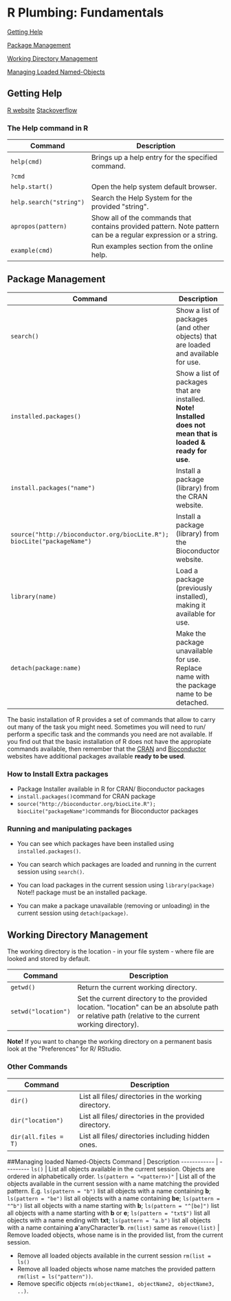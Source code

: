 # R Plumbing: Fundamentals

[Getting Help](#help)

[Package Management](#package)

[Working Directory Management](#wd)

[Managing Loaded Named-Objects](#loadedObjects)

## <a id="help">Getting Help</a>

[R website](http://cran.r-project.org/)
[Stackoverflow](http://stackoverflow.com/)
### The Help command in R

Command | Description
------------ | ---------
`help(cmd)` | Brings up a help entry for the specified command.
`?cmd` | 
`help.start()` | Open the help system default browser.
`help.search("string")` | Search the Help System for the provided "string". 
`apropos(pattern)` | Show all of the commands that contains provided pattern. Note pattern can be a regular expression or a string.
`example(cmd)` | Run examples section from the online help.

## <a id="package">Package Management</a>
Command | Description
------------ | --------
`search()` | Show a list of packages (and other objects) that are loaded and available for use.
`installed.packages()` | Show a list of packages that are installed. __Note! Installed does not mean that is loaded & ready for use__.
`install.packages("name")` | Install a package (library) from the CRAN website.
`source("http://bioconductor.org/biocLite.R"); biocLite("packageName")` | Install a package (library) from the Bioconductor website.
`library(name)` | Load a package (previously installed), making it available for use. 
`detach(package:name)` | Make the package unavailable for use. Replace name with the package name to be detached.

The basic installation of R provides a set of commands that allow to carry out many of the task you might need. Sometimes you will need to run/ perform a specific task and the commands you need are not available. If you find out that the basic installation of R does not have the appropiate commands available, then remember that the [CRAN](http://cran.r-project.org/web/packages/available_packages_by_name.html) and [Bioconductor](http://bioconductor.org/) websites have additional packages available __ready to be used__.

### How to Install Extra packages
* Package Installer available in R for CRAN/ Bioconductor packages
* `install.packages()`command for CRAN package
* `source("http://bioconductor.org/biocLite.R"); biocLite("packageName")`commands for Bioconductor packages

### Running and manipulating packages
* You can see which packages have been installed using `installed.packages()`.

* You can search which packages are loaded and running in the current session using `search()`.

* You can load packages in the current session using `library(package)` Note!! package must be an installed package.

* You can make a package unavailable (removing or unloading) in the current session using `detach(package)`.

## <a id="wd">Working Directory Management</a>
The working directory is the location - in your file system - where file are looked and stored by default.

Command | Description
------------|--------------
`getwd()` | Return the current working directory.
`setwd("location")` | Set the current directory to the provided location. "location" can be an absolute path or relative path (relative to the current working directory).

__Note!__ If you want to change the working directory on a permanent basis look at the "Preferences" for R/ RStudio.

### Other Commands
Command | Description
------------ | ---------
`dir()` | List all files/ directories in the working directory.
`dir("location")` | List all files/ directories in the provided directory.
`dir(all.files = T)` | List all files/ directories including hidden ones.

##<a id="loadedObjects">Managing loaded Named-Objects</a>
Command | Description
------------ | ---------
`ls()` | List all objects available in the current session. Objects are ordered in alphabetically order.
`ls(pattern = "<pattern>)"` | List all of the objects available in the current session with a name matching the provided pattern. E.g. `ls(pattern = "b")` list all objects with a name containing __b__; `ls(pattern = "be")` list all objects with a name containing __be__; `ls(pattern = "^b")` list all objects with a name starting with __b__; `ls(pattern = "^[be]")` list all objects with a name starting with __b__ or __e__; `ls(pattern = "txt$")` list all objects with a name ending with __txt__; `ls(pattern = "a.b")` list all objects with a name containing   __a__'anyCharacter'__b__.
`rm(list)` same as `remove(list)` | Remove loaded objects, whose name is in the provided list, from the current session.

* Remove all loaded objects available in the current session `rm(list = ls()`
* Remove all loaded objects whose name matches the provided pattern `rm(list = ls("pattern"))`.
* Remove specific objects `rm(objectName1, objectName2, objectName3, ..)`.

